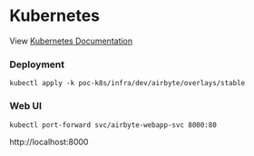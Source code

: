 # Kubernetes

View [Kubernetes Documentation](https://docs.airbyte.io/deploying-airbyte/on-kubernetes)

### Deployment

```shell
kubectl apply -k poc-k8s/infra/dev/airbyte/overlays/stable
```

### Web UI

```shell
kubectl port-forward svc/airbyte-webapp-svc 8000:80 
```

http://localhost:8000 
